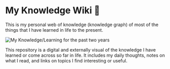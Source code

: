 # My Knowledge Wiki 🌿

This is my personal web of knowledge (knowledge graph) of most of the things that I have learned in life to the present.

![My Knowledge/Learning for the past two years](https://imgur.com/gallery/DBsKxev)

This repository is a digital and externally visual of the knowledge I have learned or come across so far in life. It includes my daily thoughts, notes on what I read, and links on topics I find interesting or useful.

